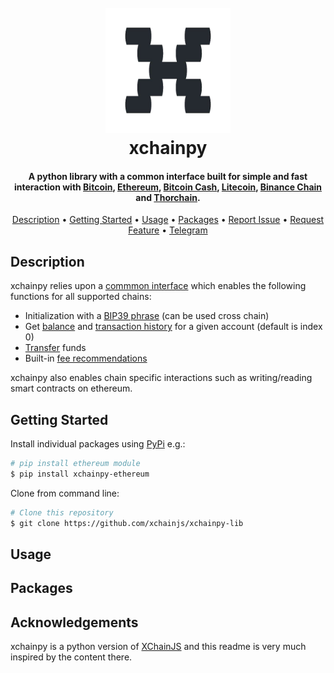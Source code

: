 
<h1 align="center">
  <br>
  <a href="http://www.amitmerchant.com/electron-markdownify"><img src="logo_xchain.png" alt="Markdownify" width="200"></a>
  <br>
  xchainpy
  <br>
</h1>

<h4 align="center">A python library with a common interface built for simple and fast interaction with <a href="https://github.com/xchainjs/xchainpy-lib/tree/main/xchainpy/xchainpy_bitcoin">Bitcoin</a>, <a href="https://github.com/xchainjs/xchainpy-lib/tree/main/xchainpy/xchainpy_ethereum">Ethereum</a>, <a href="https://github.com/xchainjs/xchainpy-lib/tree/main/xchainpy/xchainpy_bitcoincash">Bitcoin Cash</a>, <a href="https://github.com/xchainjs/xchainpy-lib/tree/main/xchainpy/xchainpy_litecoin">Litecoin</a>, <a href="https://github.com/xchainjs/xchainpy-lib/tree/main/xchainpy/xchainpy_binance">Binance Chain</a> and <a href="https://github.com/xchainjs/xchainpy-lib/tree/main/xchainpy/xchainpy_thorchain">Thorchain</a>.</h4>

<p align="center">
  <a href="#description">Description</a> •
  <a href="#getting-started">Getting Started</a> •
  <a href="#usage">Usage</a> •
  <a href="#Packages">Packages</a> •
  <a href="https://github.com/xchainjs/xchainpy-lib/issues">Report Issue</a> •
  <a href="https://github.com/xchainjs/xchainpy-lib/issues">Request Feature</a> •
  <a href="https://t.me/xchainpy">Telegram</a>
</p>

## Description

xchainpy relies upon a <a href="https://github.com/xchainjs/xchainpy-lib/tree/main/xchainpy/xchainpy_client#readme">commmon interface</a> which enables the following functions for all supported chains:

* Initialization with a <a href="https://github.com/xchainjs/xchainpy-lib/tree/main/xchainpy/xchainpy_client#set-phrase">BIP39 phrase</a> (can be used cross chain)
* Get <a href="https://github.com/xchainjs/xchainpy-lib/tree/main/xchainpy/xchainpy_client#get-balance">balance</a> and <a href="https://github.com/xchainjs/xchainpy-lib/tree/main/xchainpy/xchainpy_client#get-transactions">transaction history</a> for a given account (default is index 0)
* <a href="https://github.com/xchainjs/xchainpy-lib/tree/main/xchainpy/xchainpy_client#transfer">Transfer</a> funds
* Built-in <a href="https://github.com/xchainjs/xchainpy-lib/tree/main/xchainpy/xchainpy_client#get-fees">fee recommendations</a>

xchainpy also enables chain specific interactions such as writing/reading smart contracts on ethereum.


## Getting Started

Install individual packages using <a href="https://pypi.org/search/?q=xchainpy">PyPi</a> e.g.:
```bash
# pip install ethereum module
$ pip install xchainpy-ethereum
```

Clone from command line:

```bash
# Clone this repository
$ git clone https://github.com/xchainjs/xchainpy-lib
```

## Usage

## Packages

<!-- ACKNOWLEDGEMENTS -->
## Acknowledgements
xchainpy is a python version of <a href="https://github.com/xchainjs/xchainjs-lib">XChainJS</a> and this readme is very much inspired by the content there. 